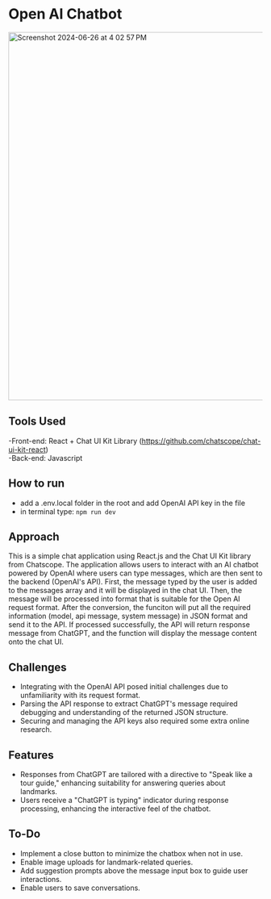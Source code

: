 # Open AI Chatbot
<img width="730" alt="Screenshot 2024-06-26 at 4 02 57 PM" src="https://github.com/kazuhidelee/AI_chatbot/assets/122251831/74918e58-b643-472e-8fa9-8eeadf2c4be0">

## Tools Used
-Front-end: React + Chat UI Kit Library (https://github.com/chatscope/chat-ui-kit-react)<br>
-Back-end: Javascript

## How to run
- add a .env.local folder in the root and add OpenAI API key in the file
- in terminal type: `npm run dev`

## Approach
This is a simple chat application using React.js and the Chat UI Kit library from Chatscope. The application allows users to interact with an AI chatbot powered by OpenAI where users can type messages, which are then sent to the backend (OpenAI's API). 
First, the message typed by the user is added to the messages array and it will be displayed in the chat UI. Then, the message will be processed into format that is suitable for the Open AI request format. After the conversion, the funciton will put all the required information (model, api message, system message) in JSON format and send it to the API. If processed successfully, the API will return response message from ChatGPT, and the function will display the message content onto the chat UI. 

## Challenges
- Integrating with the OpenAI API posed initial challenges due to unfamiliarity with its request format. 
- Parsing the API response to extract ChatGPT's message required debugging and understanding of the returned JSON structure.
- Securing and managing the API keys also required some extra online research. 

## Features
- Responses from ChatGPT are tailored with a directive to "Speak like a tour guide," enhancing suitability for answering queries about landmarks.
- Users receive a "ChatGPT is typing" indicator during response processing, enhancing the interactive feel of the chatbot. 

## To-Do
- Implement a close button to minimize the chatbox when not in use.
- Enable image uploads for landmark-related queries.
- Add suggestion prompts above the message input box to guide user interactions.
- Enable users to save conversations. 

